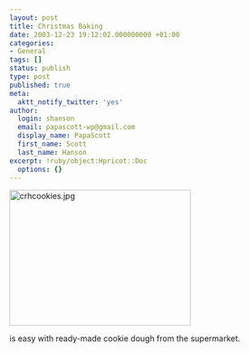 ```yaml
---
layout: post
title: Christmas Baking
date: 2003-12-23 19:12:02.000000000 +01:00
categories:
- General
tags: []
status: publish
type: post
published: true
meta:
  aktt_notify_twitter: 'yes'
author:
  login: shanson
  email: papascott-wp@gmail.com
  display_name: PapaScott
  first_name: Scott
  last_name: Hanson
excerpt: !ruby/object:Hpricot::Doc
  options: {}
---
```

<p><img alt="crhcookies.jpg" src="http://www.papascott.de/wordpress/wp-content/uploads/2003/12/crhcookies.jpg" width="320" height="240" border="0" /></p>
<p>is easy with ready-made cookie dough from the supermarket.</p>
